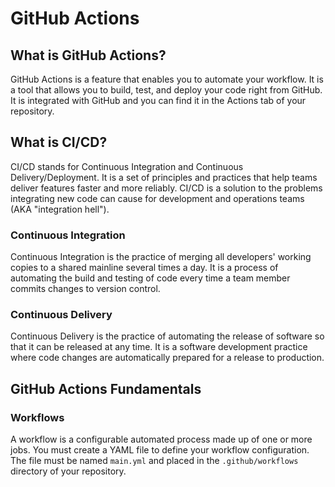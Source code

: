 # GitHub Actions

## What is GitHub Actions?

GitHub Actions is a feature that enables you to automate your workflow. It is a tool that allows you to build, test, and deploy your code right from GitHub. It is integrated with GitHub and you can find it in the Actions tab of your repository.

## What is CI/CD?

CI/CD stands for Continuous Integration and Continuous Delivery/Deployment. It is a set of principles and practices that help teams deliver features faster and more reliably. CI/CD is a solution to the problems integrating new code can cause for development and operations teams (AKA "integration hell").

### Continuous Integration

Continuous Integration is the practice of merging all developers' working copies to a shared mainline several times a day. It is a process of automating the build and testing of code every time a team member commits changes to version control.

### Continuous Delivery

Continuous Delivery is the practice of automating the release of software so that it can be released at any time. It is a software development practice where code changes are automatically prepared for a release to production.

## GitHub Actions Fundamentals

### Workflows

A workflow is a configurable automated process made up of one or more jobs. You must create a YAML file to define your workflow configuration. The file must be named `main.yml` and placed in the `.github/workflows` directory of your repository.
